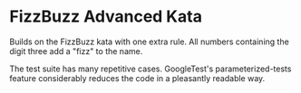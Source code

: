 # FizzBuzz Advanced Kata

Builds on the FizzBuzz kata with one extra rule. All numbers containing the digit three add a "fizz" to the name.

The test suite has many repetitive cases. GoogleTest's parameterized-tests feature considerably reduces the code in a pleasantly readable way.